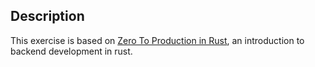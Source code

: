 ## Description

This exercise is based on [Zero To Production in Rust](https://www.amazon.com/Zero-Production-Rust-introduction-development/dp/B0BHLDMFDQ/ref=sr_1_1?crid=3728IKVT8DMKS&dib=eyJ2IjoiMSJ9.gFRfez2w4_0uo2plmGph3dxKfW-t_KSsNImykDa6YaTLBZitqTU7SaHBc195_idVPUQiRLnQBoP2Kbat5-Xxlm8wzfmqnatENXQ26rpLyRUa8BZKGcGoHJ5N5wJiuaxQ-kUWUf-G7zG-e4HUYL0RGFbSF3Labz0TmC_vdyLbB-eZrLLWQOnGQoFzI2qX2uOkVTbMysqjJpO64ErGMoyNc-3FGY3j93BccHpBfS0_lA8.a-xY-IYg33icsmLl9yv4T0PDbfgzL0CCJGlmLkAsOWM&dib_tag=se&keywords=zero+to+to+production+in+rust&qid=1729756722&sprefix=zero+to+to+production+in+rus%2Caps%2C633&sr=8-1), an introduction to backend development in rust.
